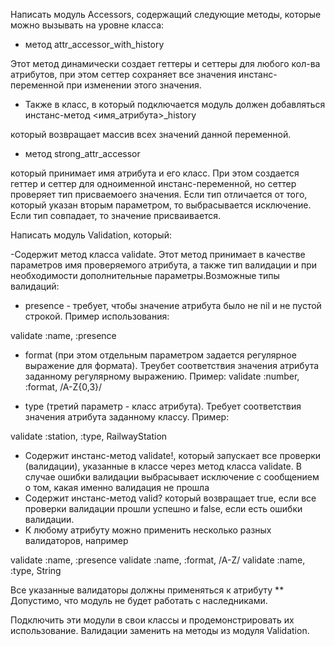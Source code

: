 Написать модуль Acсessors, содержащий следующие методы, которые можно вызывать на уровне класса:

 - метод
attr_accessor_with_history

Этот метод динамически создает геттеры и сеттеры для любого кол-ва атрибутов, при этом сеттер сохраняет все значения инстанс-переменной при изменении этого значения.
 - Также в класс, в который подключается модуль должен добавляться инстанс-метод
<имя_атрибута>_history

который возвращает массив всех значений данной переменной.

- метод
strong_attr_accessor

который принимает имя атрибута и его класс. При этом создается геттер и сеттер для одноименной инстанс-переменной, но сеттер проверяет тип присваемоего значения. Если тип отличается от того, который указан вторым параметром, то выбрасывается исключение. Если тип совпадает, то значение присваивается.


Написать модуль Validation, который:

 -Содержит метод класса validate. Этот метод принимает в качестве параметров имя проверяемого атрибута, а также тип валидации и при необходимости дополнительные параметры.Возможные типы валидаций:
   - presence - требует, чтобы значение атрибута было не nil и не пустой строкой. Пример использования:

validate :name, :presence


  - format (при этом отдельным параметром задается регулярное выражение для формата). Треубет соответствия значения атрибута заданному регулярному выражению. Пример:
validate :number, :format, /A-Z{0,3}/


 - type (третий параметр - класс атрибута). Требует соответствия значения атрибута заданному классу. Пример:


validate :station, :type, RailwayStation

 - Содержит инстанс-метод validate!, который запускает все проверки (валидации), указанные в классе через метод класса validate. В случае ошибки валидации выбрасывает исключение с сообщением о том, какая именно валидация не прошла
 - Содержит инстанс-метод valid? который возвращает true, если все проверки валидации прошли успешно и false, если есть ошибки валидации.
 - К любому атрибуту можно применить несколько разных валидаторов, например

validate :name, :presence
validate :name, :format, /A-Z/
validate :name, :type, String

 Все указанные валидаторы должны применяться к атрибуту
 ** Допустимо, что модуль не будет работать с наследниками.

Подключить эти модули в свои классы и продемонстрировать их использование. Валидации заменить на методы из модуля Validation.
